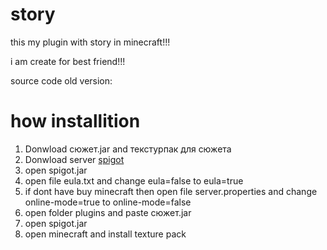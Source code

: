 # story
this my plugin with story in minecraft!!!

i am create for best friend!!!

source code old version:

# how installition

1. Donwload сюжет.jar and текстурпак для сюжета
2. Donwload server [spigot](https://cdn.getbukkit.org/spigot/spigot-1.16.5.jar)
3. open spigot.jar
4. open file eula.txt and change eula=false to eula=true
5. if dont have buy minecraft then open file server.properties and change online-mode=true to online-mode=false
6. open folder plugins and paste сюжет.jar
7. open spigot.jar
8. open minecraft and install texture pack 
